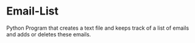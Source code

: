 # Email-List
Python Program that creates a text file and keeps track of a list of emails and adds or deletes these emails.
